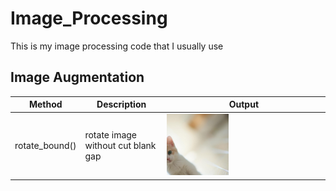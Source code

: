 # Image_Processing
This is my image processing code that I usually use  


## Image Augmentation
|Method|Description|Output|
|---|---|---|
|rotate_bound()|rotate image without cut blank gap|<img src="https://github.com/bangpc/Image_Processing/blob/master/image/output_augmentation/output_rotated.png" width="40%" height="20%">|
